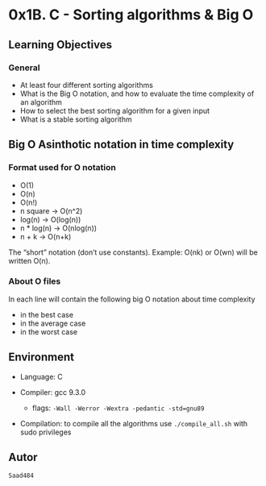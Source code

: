 # 0x1B. C - Sorting algorithms & Big O


## Learning Objectives

### General

- At least four different sorting algorithms
- What is the Big O notation, and how to evaluate the time complexity of an algorithm
- How to select the best sorting algorithm for a given input
- What is a stable sorting algorithm

## Big O Asinthotic notation in time complexity

### Format used for O notation

- O(1)
- O(n)
- O(n!)
- n square -> O(n^2)
- log(n) -> O(log(n))
- n * log(n) -> O(nlog(n))
- n + k -> O(n+k)

The “short” notation (don’t use constants). Example: O(nk) or O(wn) will be written O(n).

### About O files

In each line will contain the following big O notation about time complexity

- in the best case
- in the average case
- in the worst case

## Environment


- Language: C

- Compiler: gcc 9.3.0
  - flags: `-Wall -Werror -Wextra -pedantic -std=gnu89`

- Compilation: to compile all the algorithms use `./compile_all.sh` with sudo privileges

## Autor

```
Saad484
```
